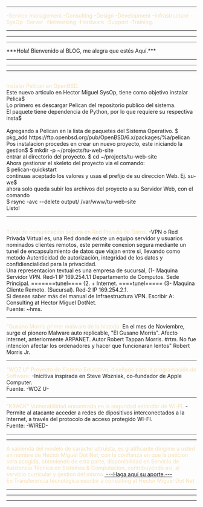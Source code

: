 <font color="Wheat">
<hr>
-Service management -Consulting -Design -Development -Infrastructure -SysOp 
-Server -Networking -Hardware -Support -Training.</font>
<hr/>
<hr/>
<hr/>
***Hola! Bienvenido al BLOG, me alegra que estés Aquí.*** 
<hr/>
<hr/>
<hr/>
<br/>
<font color="Wheat">Instalar Pelican en OpenBSD.</font>
<br/>
Este nuevo articulo en Hector Miguel SysOp, tiene como objetivo instalar Pelica$
<br/>
Lo primero es descargar Pelican del repositorio publico del sistema.
<br/>
El paquete tiene dependencia de Python, por lo que requiere su respectiva insta$
<br/>
<br/>
Agregando a Pelican en la lista de paquetes del Sistema Operativo.
$ pkg_add https://ftp.openbsd.org/pub/OpenBSD/6.x/packages/%a/pelican
<br/>
Pos instalacion procedes en crear un nuevo proyecto, este iniciando la  gestion$
$ mkdir -p ~/projects/tu-web-site
<br/>
entrar al directorio del proyecto.
$ cd ~/projects/tu-web-site
<br/>
Ahora gestionar el skeleto del proyecto via el comando:
<br/>
$ pelican-quickstart
<br>
continuas aceptado los valores y usas el prefijo de su direccion Web. Ej. su-we$
<br>
ahora solo queda subir los archivos del proyecto a su Servidor Web, con el comando
<br/>
$ rsync -avc --delete output/ /var/www/tu-web-site
<br>
Listo!
<hr>
<br>
<font color="Wheat">Túnel de comunicación segura en Red Privada de Datos.  </font>
-VPN o Red Privada Virtual es, una Red donde existe un equipo servidor y usuarios nominados clientes remotos, este permite conexion segura mediante un tunel de encapsulamiento de datos que viajan entre si, llevando como metodo Autenticidad de autorización, integridad de los datos y confidiencialidad para la privacidad.
<br/> 
Una representacion textual es una empresa de sucursal, (1- Maquina Servidor VPN. Red-1 IP 169.254.1.1 Departamento de Computos. Sede Principal. =======tunel==== (2. + Internet. ====tunel===== (3- Maquina Cliente Remoto. (Sucursal). Red-2 IP 169.254.2.1. 
<br>
Si deseas saber más del manual de Infraestructura VPN. Escribir A: Consulting at Hector Miguel DotNet.
<br>Fuente: ~hms.
<hr>
<font color="Wheat">"Gusano Morris primer malware de la historia:</font>
En el mes de Noviembre, surge el pionero Malware auto replicable, "El Gusano Morris".
Afecto internet, anteriormente ARPANET. Autor Robert Tappan Morris. #rtm.
No fue intencion afectar los ordenadores y hacer que funcionaran lentos" Robert Morris Jr.
<hr/>
<font color="Wheat">"WOZ U" Proyecto de Sistema Educativo, diseñado para la programación de Software:</font>
  -Inicitiva inspirada en Steve Wozniak, co-fundador de Apple Computer. 
  <br>Fuente. -WOZ U-
<hr/>
<font color="Wheat">"KRACK" Vulnerabilidad encontrada en la seguridad estandar de WI-FI.</font>
-Permite al atacante acceder a redes de dipositivos interconectados a la Internet, a través del protocolo de acceso protegido WI-FI.
<br/>Fuente: -WIRED-
<hr/>
<hr/>
<font color="Wheat">A sabienda del modelo de caracter altruista, es gratificante dirigime a usted en nombre de Hector Miguel Dot Net;
con la confianza en que la peticion sera acogida, obteniendo de esta parte, disponibilidad en Servicio de Asistencia Técnica en Sistemas & Computacion, contribuyendo así, al servicio curricular y gestion del mismo.<a href="https://paypal.me/HectorMiguel36/"> ---Haga aquí su aporte.---</a><br>En Transferencia tecnológica escribir a consulting at Hector Miguel Dot Net</font><hr/>
<hr/><hr/>
